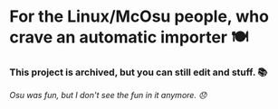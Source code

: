 # For the Linux/McOsu people, who crave an automatic importer 🍽
### **This project is archived, but you can still edit and stuff. 📚**

*Osu was fun, but I don't see the fun in it anymore. 😞*
